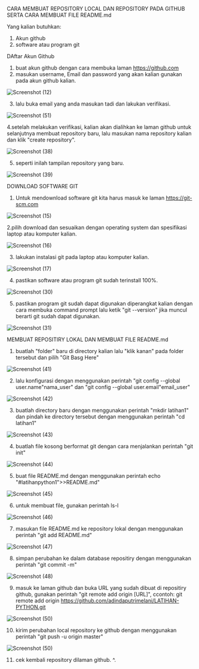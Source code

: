 CARA MEMBUAT REPOSITORY LOCAL DAN REPOSITORY PADA GITHUB SERTA CARA MEMBUAT FILE README.md

Yang kalian butuhkan:

1. Akun github
2. software atau program git

DAftar Akun Github

1. buat akun github dengan cara membuka laman https://github.com
2. masukan username, Email dan password yang akan kalian gunakan pada akun github kalian.

![Screenshot (12)](https://user-images.githubusercontent.com/57041175/67627910-b1e38300-f88f-11e9-9983-d9dc21fdc5a1.png)

3. lalu buka email yang anda masukan tadi dan lakukan verifikasi.

![Screenshot (51)](https://user-images.githubusercontent.com/57041175/67628264-c24a2c80-f894-11e9-99b5-88e9a5416030.png)

4.setelah melakukan verifikasi, kalian akan dialihkan ke laman github untuk selanjutnya membuat repository baru, lalu masukan nama repository kalian dan klik "create repository".

![Screenshot (38)](https://user-images.githubusercontent.com/57041175/67628301-7946a800-f895-11e9-98f4-14d895f30647.png)

5. seperti inilah tampilan repository yang baru.

![Screenshot (39)](https://user-images.githubusercontent.com/57041175/67628325-e6f2d400-f895-11e9-8840-6bd5c389a46c.png)

DOWNLOAD SOFTWARE GIT

1. Untuk mendownload software git kita harus masuk ke laman https://git-scm.com

![Screenshot (15)](https://user-images.githubusercontent.com/57041175/67628352-81ebae00-f896-11e9-9e3d-66267a7b9152.png)

2.pilih download dan sesuaikan dengan operating system dan spesifikasi laptop atau komputer kalian.

![Screenshot (16)](https://user-images.githubusercontent.com/57041175/67628358-a47dc700-f896-11e9-94d0-44c596faaf74.png)

3. lakukan instalasi git pada laptop atau komputer kalian.

![Screenshot (17)](https://user-images.githubusercontent.com/57041175/67628367-dc850a00-f896-11e9-9674-999805398495.png)

4. pastikan software atau program git sudah terinstall 100%.

![Screenshot (30)](https://user-images.githubusercontent.com/57041175/67628384-3e457400-f897-11e9-8574-6cd106bd7dd4.png)

5. pastikan program git sudah dapat digunakan diperangkat kalian dengan cara membuka command prompt lalu ketik "git --version" jika muncul berarti git sudah dapat digunakan.

![Screenshot (31)](https://user-images.githubusercontent.com/57041175/67628421-84023c80-f897-11e9-9c53-aedaf284eca7.png)


MEMBUAT REPOSITIRY LOKAL DAN MEMBUAT FILE README.md

1. buatlah "folder" baru di directory kalian lalu "klik kanan" pada folder tersebut dan pilih "Git Basg Here"

![Screenshot (41)](https://user-images.githubusercontent.com/57041175/67628437-de030200-f897-11e9-9507-1efe43338850.png)

2. lalu konfigurasi dengan menggunakan perintah "git config --global user.name"nama_user" dan "git config --global user.email"email_user"

![Screenshot (42)](https://user-images.githubusercontent.com/57041175/67628454-2c180580-f898-11e9-981b-1e266dda39b4.png)

3. buatlah directory baru dengan menggunakan perintah "mkdir latihan1" dan pindah ke directory tersebut dengan menggunakan perintah "cd latihan1"

![Screenshot (43)](https://user-images.githubusercontent.com/57041175/67628462-62558500-f898-11e9-802d-64f367554780.png)

4. buatlah file kosong berformat git dengan cara menjalankan perintah "git init"

![Screenshot (44)](https://user-images.githubusercontent.com/57041175/67628474-99c43180-f898-11e9-88bd-0a360257145b.png)

5. buat file README.md dengan menggunakan perintah echo "#latihanpython1">>README.md"

![Screenshot (45)](https://user-images.githubusercontent.com/57041175/67628484-ddb73680-f898-11e9-9f34-9886e259e889.png)

6. untuk membuat file, gunakan perintah ls-l

![Screenshot (46)](https://user-images.githubusercontent.com/57041175/67628501-1e16b480-f899-11e9-9742-d0fe0964f4ba.png)

7. masukan file README.md ke repository lokal dengan menggunakan perintah "git add README.md"

![Screenshot (47)](https://user-images.githubusercontent.com/57041175/67628540-b44ada80-f899-11e9-818d-e1c9f329d0db.png)

8. simpan perubahan ke dalam database repositiry dengan menggunakan perintah "git commit -m"

![Screenshot (48)](https://user-images.githubusercontent.com/57041175/67628560-f70cb280-f899-11e9-8f20-f8d1f03d641b.png)

9. masuk ke laman github dan buka URL yang sudah dibuat di repositiry github, gunakan perintah "git remote add origin [URL]", ccontoh: git remote add origin https://github.com/adindaputrimelani/LATIHAN-PYTHON.git

![Screenshot (50)](https://user-images.githubusercontent.com/57041175/67628583-64204800-f89a-11e9-844c-a6f886dabb43.png)

10. kirim perubahan local repository ke github dengan menggunakan perintah "git push -u origin master"

![Screenshot (50)](https://user-images.githubusercontent.com/57041175/67628596-c416ee80-f89a-11e9-9128-8abb7c302709.png)

11. cek kembali repository dilaman github.
^. 

